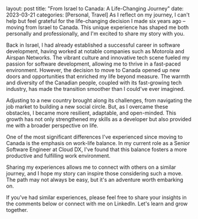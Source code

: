 layout: post
title: "From Israel to Canada: A Life-Changing Journey"
date: 2023-03-21
categories: [Personal, Travel]
As I reflect on my journey, I can't help but feel grateful for the life-changing decision I made six years ago – moving from Israel to Canada. This unique experience has shaped me both personally and professionally, and I'm excited to share my story with you.

Back in Israel, I had already established a successful career in software development, having worked at notable companies such as Motorola and Airspan Networks. The vibrant culture and innovative tech scene fueled my passion for software development, allowing me to thrive in a fast-paced environment. However, the decision to move to Canada opened up new doors and opportunities that enriched my life beyond measure. The warmth and diversity of the Canadian people, coupled with its fast-growing tech industry, has made the transition smoother than I could've ever imagined.

Adjusting to a new country brought along its challenges, from navigating the job market to building a new social circle. But, as I overcame these obstacles, I became more resilient, adaptable, and open-minded. This growth has not only strengthened my skills as a developer but also provided me with a broader perspective on life.

One of the most significant differences I've experienced since moving to Canada is the emphasis on work-life balance. In my current role as a Senior Software Engineer at Cloud DX, I've found that this balance fosters a more productive and fulfilling work environment.

Sharing my experiences allows me to connect with others on a similar journey, and I hope my story can inspire those considering such a move. The path may not always be easy, but it's an adventure worth embarking on.

If you've had similar experiences, please feel free to share your insights in the comments below or connect with me on LinkedIn. Let's learn and grow together.